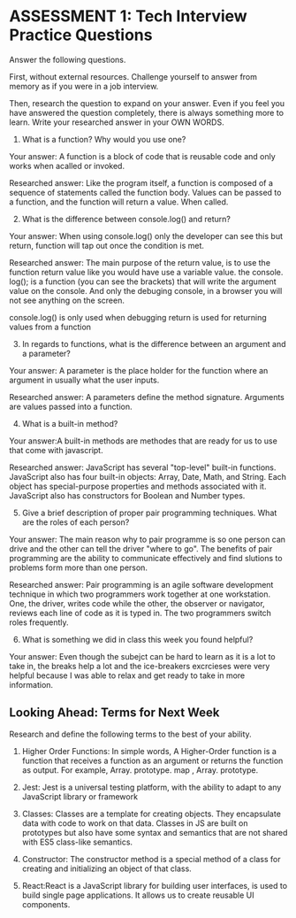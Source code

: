 # ASSESSMENT 1: Tech Interview Practice Questions
Answer the following questions.

First, without external resources. Challenge yourself to answer from memory as if you were in a job interview.

Then, research the question to expand on your answer. Even if you feel you have answered the question completely, there is always something more to learn. Write your researched answer in your OWN WORDS.

1. What is a function? Why would you use one?

  Your answer: A function is a block of code that is reusable code and only works when acalled or invoked.

  Researched answer:  Like the program itself, a function is composed of a sequence of statements called the function body. Values can be passed to a function, and the function will return a value. When called.



2. What is the difference between console.log() and return?

  Your answer:  When using console.log() only the developer can see this but return, function will tap out once the condition is met.

  Researched answer: The main purpose of the return value, is to use the function return value like you would have use a variable value. the console. log(); is a function (you can see the brackets) that will write the argument value on the console. And only the debuging console, in a browser you will not see anything on the screen.

   console.log() is only used when debugging 
   return is used for returning values from a function



3. In regards to functions, what is the difference between an argument and a parameter?

  Your answer: A parameter is the place holder for the function where an argument in usually what the user inputs.

  Researched answer: A parameters define the method signature. Arguments are values passed into a function.



4. What is a built-in method?

  Your answer:A  built-in methods are methodes that are ready for us to use that come with javascript.

  Researched answer: JavaScript has several "top-level" built-in functions. JavaScript also has four built-in objects: Array, Date, Math, and String. Each object has special-purpose properties and methods associated with it. JavaScript also has constructors for Boolean and Number types.



5. Give a brief description of proper pair programming techniques. What are the roles of each person?

  Your answer: The main reason why to pair programme is so one person can drive and the other can tell the driver "where to go". The benefits of pair programming are the ability to communicate effectively and find slutions to problems form more than one person.

  Researched answer: Pair programming is an agile software development technique in which two programmers work together at one workstation. One, the driver, writes code while the other, the observer or navigator, reviews each line of code as it is typed in. The two programmers switch roles frequently.



6. What is something we did in class this week you found helpful?  

  Your answer: Even though the subejct can be hard to learn as it is a lot to take in, the breaks help a lot and the ice-breakers excrcieses were very helpful because I was able to relax and get ready to take in more information.



## Looking Ahead: Terms for Next Week

Research and define the following terms to the best of your ability.

1. Higher Order Functions: In simple words, A Higher-Order function is a function that receives a function as an argument or returns the function as output. For example, Array. prototype. map , Array. prototype.

2. Jest: Jest is a universal testing platform, with the ability to adapt to any JavaScript library or framework

3. Classes: Classes are a template for creating objects. They encapsulate data with code to work on that data. Classes in JS are built on prototypes but also have some syntax and semantics that are not shared with ES5 class-like semantics.

4. Constructor: The constructor method is a special method of a class for creating and initializing an object of that class.

5. React:React is a JavaScript library for building user interfaces, is used to build single page applications. It allows us to create reusable UI components.
